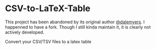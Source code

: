 CSV-to-LaTeX-Table
==================
This project has been abandoned by its original author [@dalemyers](https://github.com/dalemyers). I happenned to have a fork. Though I still kinda maintain it, it is clearly not actively developed.

Convert your CSV/TSV files to a latex table
